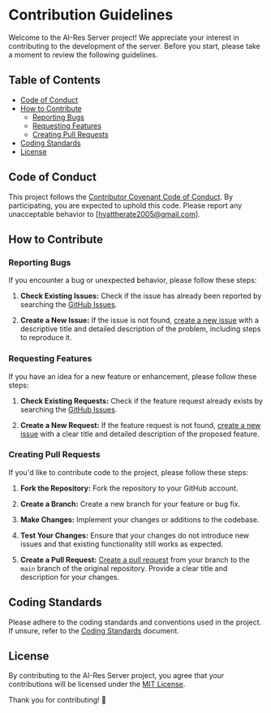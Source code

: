 # Contribution Guidelines

Welcome to the AI-Res Server project! We appreciate your interest in contributing to the development of the server. Before you start, please take a moment to review the following guidelines.

## Table of Contents

- [Code of Conduct](#code-of-conduct)
- [How to Contribute](#how-to-contribute)
  - [Reporting Bugs](#reporting-bugs)
  - [Requesting Features](#requesting-features)
  - [Creating Pull Requests](#creating-pull-requests)
- [Coding Standards](#coding-standards)
- [License](#license)

## Code of Conduct

This project follows the [Contributor Covenant Code of Conduct](/code-of-conduct). By participating, you are expected to uphold this code. Please report any unacceptable behavior to [hyattherate2005@gmail.com].

## How to Contribute

### Reporting Bugs

If you encounter a bug or unexpected behavior, please follow these steps:

1. **Check Existing Issues:**
   Check if the issue has already been reported by searching the [GitHub Issues](https://github.com/ai-res/server/issues).

2. **Create a New Issue:**
   If the issue is not found, [create a new issue](https://github.com/ai-res/server//issues/new) with a descriptive title and detailed description of the problem, including steps to reproduce it.

### Requesting Features

If you have an idea for a new feature or enhancement, please follow these steps:

1. **Check Existing Requests:**
   Check if the feature request already exists by searching the [GitHub Issues](https://github.com/ai-res/server/issues).

2. **Create a New Request:**
   If the feature request is not found, [create a new issue](https://github.com/ai-res/server/issues/new) with a clear title and detailed description of the proposed feature.

### Creating Pull Requests

If you'd like to contribute code to the project, please follow these steps:

1. **Fork the Repository:**
   Fork the repository to your GitHub account.

2. **Create a Branch:**
   Create a new branch for your feature or bug fix.

3. **Make Changes:**
   Implement your changes or additions to the codebase.

4. **Test Your Changes:**
   Ensure that your changes do not introduce new issues and that existing functionality still works as expected.

5. **Create a Pull Request:**
   [Create a pull request](https://github.com/ai-res/server/compare) from your branch to the `main` branch of the original repository. Provide a clear title and description for your changes.

## Coding Standards

Please adhere to the coding standards and conventions used in the project. If unsure, refer to the [Coding Standards](/CODING_STANDARDS) document.

## License

By contributing to the AI-Res Server project, you agree that your contributions will be licensed under the [MIT License](LICENSE).

Thank you for contributing! 🚀
